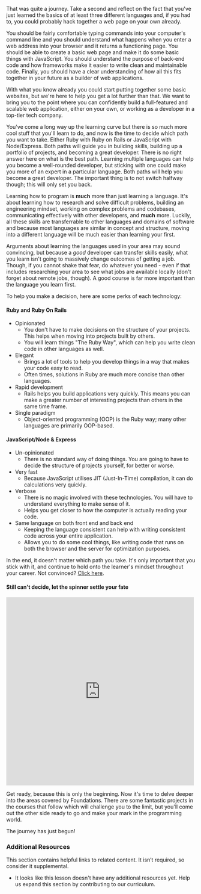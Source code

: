 That was quite a journey.  Take a second and reflect on the fact that you've just learned the basics of at least three different languages and, if you had to, you could probably hack together a web page on your own already.

You should be fairly comfortable typing commands into your computer's command line and you should understand what happens when you enter a web address into your browser and it returns a functioning page.  You should be able to create a basic web page and make it do some basic things with JavaScript.  You should understand the purpose of back-end code and how frameworks make it easier to write clean and maintainable code.  Finally, you should have a clear understanding of how all this fits together in your future as a builder of web applications.

With what you know already you could start putting together some basic websites, but we're here to help you get a lot further than that. We want to bring you to the point where you can confidently build a full-featured and scalable web application, either on your own, or working as a developer in a top-tier tech company.

You've come a long way up the learning curve but there is so much more cool stuff that you'll learn to do, and now is the time to decide which path you want to take. Either Ruby with Ruby on Rails or JavaScript with Node/Express. Both paths will guide you in building skills, building up a portfolio of projects, and becoming a great developer. There is no right answer here on what is the best path. Learning multiple languages can help you become a well-rounded developer, but sticking with one could make you more of an expert in a particular language. Both paths will help you become a great developer. The important thing is to not switch halfway though; this will only set you back.

Learning how to program is **much** more than just learning a language. It's about learning how to research and solve difficult problems, building an engineering mindset, working on complex problems and codebases, communicating effectively with other developers, and **much** more. Luckily, all these skills are transferrable to other languages and domains of software and because most languages are similar in concept and structure, moving into a different language will be much easier than learning your first.

Arguments about learning the languages used in your area may sound convincing, but because a _good_ developer can transfer skills easily, what you learn isn't going to massively change outcomes of getting a job. Though, if you cannot shake that fear, do whatever you need - even if that includes researching your area to see what jobs are available locally (don't forget about remote jobs, though). A good course is far more important than the language you learn first.

To help you make a decision, here are some perks of each technology:

#### Ruby and Ruby On Rails

* Opinionated
  * You don't have to make decisions on the structure of your projects. This helps when moving into projects built by others.
  * You will learn things "The Ruby Way", which can help you write clean code in other languages as well.
* Elegant
  * Brings a lot of tools to help you develop things in a way that makes your code easy to read.
  * Often times, solutions in Ruby are much more concise than other languages.
* Rapid development
  * Rails helps you build applications very quickly. This means you can make a greater number of interesting projects than others in the same time frame.
* Single paradigm
  * Object-oriented programming (OOP) is the Ruby way; many other languages are primarily OOP-based.

#### JavaScript/Node & Express

* Un-opinionated
  * There is no standard way of doing things. You are going to have to decide the structure of projects yourself, for better or worse.
* Very fast
  * Because JavaScript utilises JIT (Just-In-Time) compilation, it can do calculations very quickly.
* Verbose
  * There is no magic involved with these technologies. You will have to understand everything to make sense of it.
  * Helps you get closer to how the computer is actually reading your code.
* Same language on both front end and back end
  * Keeping the language consistent can help with writing consistent code across your entire application.
  * Allows you to do some cool things, like writing code that runs on both the browser and the server for optimization purposes.

In the end, it doesn't matter which path you take. It's only important that you stick with it, and continue to hold onto the learner's mindset throughout your career. Not convinced? [Click here](https://medium.com/@bycdiaz/choosing-the-right-language-a-short-guide-on-how-not-to-ruin-your-career-2b353be1371).

#### Still can't decide, let the spinner settle your fate

<iframe src="https://wheeldecide.com/e.php?c1=Ruby+on+Rails&c2=Node&time=15" width="500" height="500" scrolling="no" frameborder="0"></iframe>

Get ready, because this is only the beginning. Now it's time to delve deeper into the areas covered by Foundations. There are some fantastic projects in the courses that follow which will challenge you to the limit, but you'll come out the other side ready to go and make your mark in the programming world.

The journey has just begun!

### Additional Resources

This section contains helpful links to related content. It isn’t required, so consider it supplemental.

* It looks like this lesson doesn't have any additional resources yet. Help us expand this section by contributing to our curriculum.

